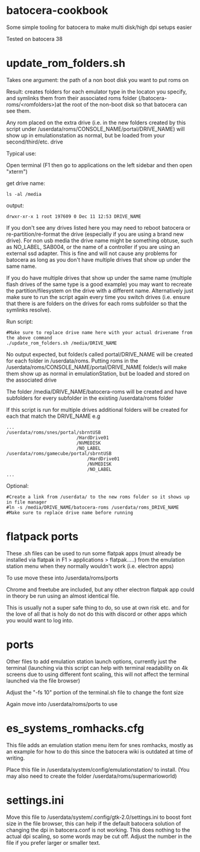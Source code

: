 # batocera-cookbook
Some simple tooling for batocera to make multi disk/high dpi setups easier

Tested on batocera 38

# update_rom_folders.sh
Takes one argument: the path of a non boot disk you want to put roms on

Result: creates folders for each emulator type in the locaton you specify, and symlinks them from their associated roms folder \(/batocera-roms/\<romfolders\>\)at the root of the non-boot disk so that batocera can see them. 

Any rom placed on the extra drive \(i.e. in the new folders created by this script under /userdata/roms/CONSOLE_NAME/portal/DRIVE_NAME\) will show up in emulationstation as normal, but be loaded from your second/third/etc. drive

Typical use:

Open terminal \(F1 then go to applications on the left sidebar and then open "xterm"\)

get drive name:
```
ls -al /media
```

output:
```
drwxr-xr-x 1 root 197609 0 Dec 11 12:53 DRIVE_NAME
```
If you don't see any drives listed here you may need to reboot batocera or re-partition/re-format the drive \(especially if you are using a brand new drive\). For non usb media the drive name might be something obtuse, such as NO_LABEL, SAB004, or the name of a controller if you are using an external ssd adapter. This is fine and will not cause any problems for batocera as long as you don't have multiple drives that show up under the same name. 

If you do have multiple drives that show up under the same name \(multiple flash drives of the same type is a good example\) you may want to recreate the partition/filesystem on the drive with a different name. Alternatively just make sure to run the script again every time you switch drives \(i.e. ensure that there is are folders on the drives for each roms subfolder so that the symlinks resolve\).

Run script:
```
#Make sure to replace drive name here with your actual drivename from the above command
./update_rom_folders.sh /media/DRIVE_NAME
```

No output expected, but folder/s called portal/DRIVE_NAME will be created for each folder in /userdata/roms. Putting roms in the /userdata/roms/CONSOLE_NAME/portal/DRIVE_NAME folder/s will make them show up as normal in emulationStation, but be loaded and stored on the associated drive

The folder /media/DRIVE_NAME/batocera-roms will be created and have subfolders for every subfolder in the existing /userdata/roms folder

If this script is run for multiple drives additional folders will be created for each that match the DRIVE_NAME e.g 
```
...
/userdata/roms/snes/portal/sbrntUSB
                          /HardDrive01
                          /NVMEDISK
                          /NO_LABEL
/userdata/roms/gamecube/portal/sbrntUSB
                              /HardDrive01
                              /NVMEDISK
                              /NO_LABEL
...
```


Optional:
```
#Create a link from /userdata/ to the new roms folder so it shows up in file manager
#ln -s /media/DRIVE_NAME/batocera-roms /userdata/roms_DRIVE_NAME
#Make sure to replace drive name before running
```


# flatpack ports
These .sh files can be used to run some flatpak apps \(must already be installed via flatpak in F1 > applications > flatpak.....\) from the emulation station menu when they normally wouldn't work \(i.e. electron apps\)

To use move these into /userdata/roms/ports

Chrome and freetube are included, but any other electron flatpak app could in theory be run using an almost identical file.

This is usually not a super safe thing to do, so use at own risk etc. and for the love of all that is holy do not do this with discord or other apps which you would want to log into.

# ports
Other files to add emulation station launch options, currently just the terminal \(launching via this script can help with terminal readability on 4k screens due to using different font scaling, this will not affect the terminal launched via the file browser\)

Adjust the "-fs 10" portion of the terminal.sh file to change the font size

Again move into /userdata/roms/ports to use

# es_systems_romhacks.cfg

This file adds an emulation station menu item for snes romhacks, mostly as an example for how to do this since the batocera wiki is outdated at time of writing.

Place this file in /userdata/system/config/emulationstation/ to install. (You may also need to create the folder /userdata/roms/supermarioworld)



# settings.ini
Move this file to /userdata/system/.config/gtk-2.0/settings.ini to boost font size in the file browser, this can help if the default batocera solution of changing the dpi in batocera.conf is not working. This does nothing to the actual dpi scaling, so some words may be cut off. Adjust the number in the file if you prefer larger or smaller text.


